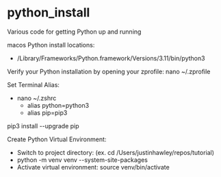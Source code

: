 # python_install
Various code for getting Python up and running

macos Python install locations:
  - /Library/Frameworks/Python.framework/Versions/3.11/bin/python3

Verify your Python installation by opening your zprofile: nano ~/.zprofile

Set Terminal Alias:
 - nano ~/.zshrc
   - alias python=python3
   - alias pip=pip3

pip3 install --upgrade pip

Create Python Virtual Environment:
- Switch to project directory: (ex. cd /Users/justinhawley/repos/tutorial)
- python -m venv venv --system-site-packages
- Activate virtual environment: source venv/bin/activate
